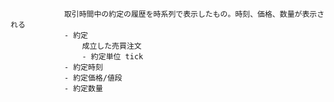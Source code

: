 
                取引時間中の約定の履歴を時系列で表示したもの。時刻、価格、数量が表示される
                - 約定
                    成立した売買注文
                    - 約定単位 tick
                - 約定時刻
                - 約定価格/値段
                - 約定数量